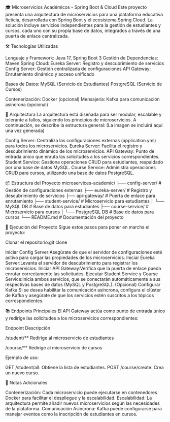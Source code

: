 🎓 Microservicios Académicos - Spring Boot & Cloud
Este proyecto presenta una arquitectura de microservicios para una plataforma educativa ficticia, desarrollada con Spring Boot y el ecosistema Spring Cloud. La solución incluye servicios independientes para la gestión de estudiantes y cursos, cada uno con su propia base de datos, integrados a través de una puerta de enlace centralizada.

🛠️ Tecnologías Utilizadas

Lenguaje y Framework: Java 17, Spring Boot 3
Gestión de Dependencias: Maven
Spring Cloud:
Eureka Server: Registro y descubrimiento de servicios
Config Server: Gestión centralizada de configuraciones
API Gateway: Enrutamiento dinámico y acceso unificado


Bases de Datos:
MySQL (Servicio de Estudiantes)
PostgreSQL (Servicio de Cursos)


Contenerización: Docker (opcional)
Mensajería: Kafka para comunicación asíncrona (opcional)


🧩 Arquitectura
La arquitectura está diseñada para ser modular, escalable y tolerante a fallos, siguiendo los principios de microservicios. A continuación, se describe la estructura general:
 (La imagen se incluirá aquí una vez generada)

Config Server: Centraliza las configuraciones externas (application.yml) para todos los microservicios.
Eureka Server: Facilita el registro y descubrimiento dinámico de los microservicios.
API Gateway: Punto de entrada único que enruta las solicitudes a los servicios correspondientes.
Student Service: Gestiona operaciones CRUD para estudiantes, respaldado por una base de datos MySQL.
Course Service: Administra operaciones CRUD para cursos, utilizando una base de datos PostgreSQL.


📦 Estructura del Proyecto
microservices-academic/
├── config-server/            # Gestión de configuraciones externas
├── eureka-server/            # Registro y descubrimiento de servicios
├── api-gateway/              # Puerta de enlace para enrutamiento
├── student-service/          # Microservicio para estudiantes
│   └── MySQL DB             # Base de datos para estudiantes
├── course-service/           # Microservicio para cursos
│   └── PostgreSQL DB        # Base de datos para cursos
└── README.md                 # Documentación del proyecto


🚀 Ejecución del Proyecto
Sigue estos pasos para poner en marcha el proyecto:

Clonar el repositorio:git clone <URL-del-repositorio>


Iniciar Config Server:Asegúrate de que el servidor de configuraciones esté activo para cargar las propiedades de los microservicios.
Iniciar Eureka Server:Levanta el servidor de descubrimiento para registrar los microservicios.
Iniciar API Gateway:Verifica que la puerta de enlace pueda enrutar correctamente las solicitudes.
Ejecutar Student Service y Course Service:Inicia ambos servicios, que se conectarán automáticamente a sus respectivas bases de datos (MySQL y PostgreSQL).
(Opcional) Configurar Kafka:Si se desea habilitar la comunicación asíncrona, configura el clúster de Kafka y asegúrate de que los servicios estén suscritos a los tópicos correspondientes.


📚 Endpoints Principales
El API Gateway actúa como punto de entrada único y redirige las solicitudes a los microservicios correspondientes:


Endpoint
Descripción

/student/**
Redirige al microservicio de estudiantes

/course/**
Redirige al microservicio de cursos

Ejemplo de uso:

GET /student/all: Obtiene la lista de estudiantes.
POST /course/create: Crea un nuevo curso.


📝 Notas Adicionales

Contenerización: Cada microservicio puede ejecutarse en contenedores Docker para facilitar el despliegue y la escalabilidad.
Escalabilidad: La arquitectura permite añadir nuevos microservicios según las necesidades de la plataforma.
Comunicación Asíncrona: Kafka puede configurarse para manejar eventos como la inscripción de estudiantes en cursos.

  

